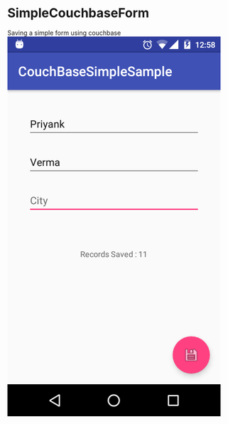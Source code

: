 # SimpleCouchbaseForm
Saving a simple form using couchbase
![Alt text](/device-2016-02-02-005846.png?raw=true "Optional Title")
